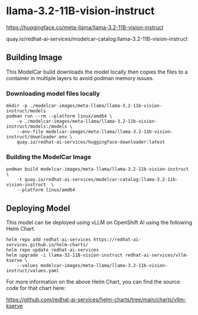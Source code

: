 # llama-3.2-11B-vision-instruct

https://huggingface.co/meta-llama/llama-3.2-11B-vision-instruct

quay.io/redhat-ai-services/modelcar-catalog:llama-3.2-11B-vision-instruct

## Building Image

This ModelCar build downloads the model locally then copies the files to a container in multiple layers to avoid podman memory issues.

### Downloading model files locally

```
mkdir -p ./modelcar-images/meta-llama/llama-3.2-11b-vision-instruct/models
podman run --rm --platform linux/amd64 \
    -v ./modelcar-images/meta-llama/llama-3.2-11b-vision-instruct/models:/models \
    --env-file modelcar-images/meta-llama/llama-3.2-11b-vision-instruct/downloader.env \
    quay.io/redhat-ai-services/huggingface-downloader:latest
```

### Building the ModelCar Image

```
podman build modelcar-images/meta-llama/llama-3.2-11b-vision-instruct \
    -t quay.io/redhat-ai-services/modelcar-catalog:llama-3.2-11b-vision-instruct  \
    --platform linux/amd64
```

## Deploying Model

This model can be deployed using vLLM on OpenShift AI using the following Helm Chart.

```
helm repo add redhat-ai-services https://redhat-ai-services.github.io/helm-charts/
helm repo update redhat-ai-services
helm upgrade -i llama-32-11B-vision-instruct redhat-ai-services/vllm-kserve \
    --values modelcar-images/meta-llama/llama-3.2-11b-vision-instruct/values.yaml
```

For more information on the above Helm Chart, you can find the source code for that chart here:

https://github.com/redhat-ai-services/helm-charts/tree/main/charts/vllm-kserve
